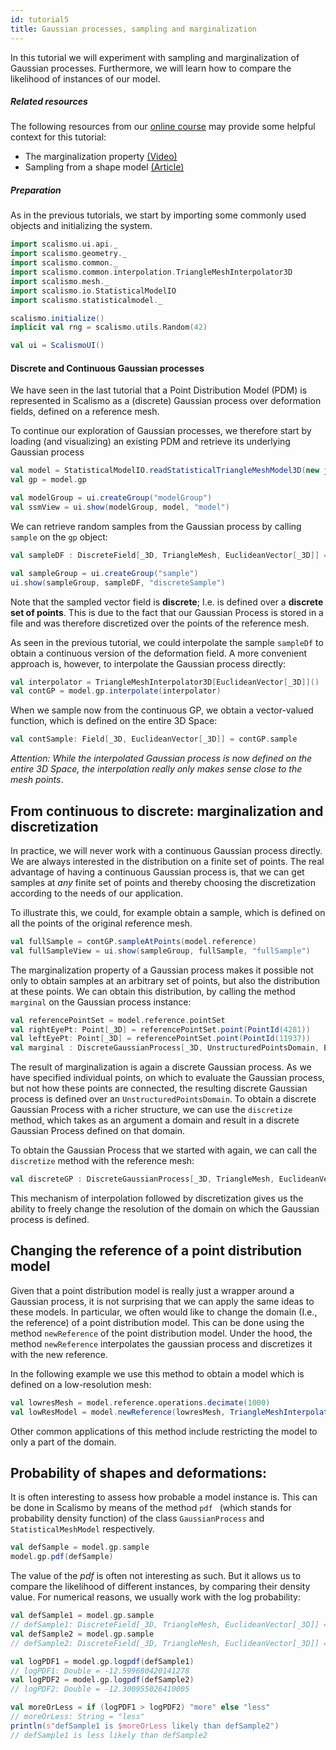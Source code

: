 ```yaml
---
id: tutorial5
title: Gaussian processes, sampling and marginalization
---
```


In this tutorial we will experiment with sampling and marginalization of
Gaussian processes. Furthermore, we will learn how to compare the
likelihood of instances of our model.


##### Related resources

The following resources from our [online course](https://www.futurelearn.com/courses/statistical-shape-modelling) may provide
some helpful context for this tutorial:

- The marginalization property [(Video)](https://www.futurelearn.com/courses/statistical-shape-modelling/3/steps/250339)
- Sampling from a shape model [(Article)](https://www.futurelearn.com/courses/statistical-shape-modelling/3/steps/250340)


##### Preparation

As in the previous tutorials, we start by importing some commonly used objects and initializing the system.

```scala
import scalismo.ui.api._
import scalismo.geometry._
import scalismo.common._
import scalismo.common.interpolation.TriangleMeshInterpolator3D
import scalismo.mesh._
import scalismo.io.StatisticalModelIO
import scalismo.statisticalmodel._

scalismo.initialize()
implicit val rng = scalismo.utils.Random(42)

val ui = ScalismoUI()
```


#### Discrete and Continuous Gaussian processes

We have seen in the last tutorial that a Point Distribution Model (PDM)
is represented in Scalismo as a (discrete) Gaussian process over deformation fields,
defined on a reference mesh.

To continue our exploration of Gaussian processes, we therefore start
by loading (and visualizing) an existing PDM and retrieve its underlying
Gaussian process

```scala
val model = StatisticalModelIO.readStatisticalTriangleMeshModel3D(new java.io.File("datasets/bfm.h5")).get
val gp = model.gp

val modelGroup = ui.createGroup("modelGroup")
val ssmView = ui.show(modelGroup, model, "model")
```


We can retrieve random samples from the Gaussian process by calling ```sample```
on the ```gp``` object:

```scala
val sampleDF : DiscreteField[_3D, TriangleMesh, EuclideanVector[_3D]] = model.gp.sample

val sampleGroup = ui.createGroup("sample")
ui.show(sampleGroup, sampleDF, "discreteSample")
```

Note that the sampled vector field is **discrete**; I.e. is
defined over a **discrete set of points**.
This is due to the fact that our Gaussian Process is stored in a file
and was therefore discretized over the points of the reference mesh.

As seen in the previous tutorial, we could interpolate the
sample ```sampleDf``` to obtain a continuous version of the deformation field.
A more convenient approach is, however, to interpolate the
Gaussian process directly:

```scala
val interpolator = TriangleMeshInterpolator3D[EuclideanVector[_3D]]()
val contGP = model.gp.interpolate(interpolator)
```

When we sample now from the continuous GP, we obtain a vector-valued function,
which is defined on the entire 3D Space:

```scala
val contSample: Field[_3D, EuclideanVector[_3D]] = contGP.sample
```

*Attention: While the interpolated Gaussian process is now defined on the entire 3D Space, the interpolation really only makes sense close to the mesh points*.

## From continuous to discrete: marginalization and discretization

In practice, we will never work with a continuous Gaussian process directly.
We are always interested in the distribution on a finite set of points.
The real advantage of having a continuous Gaussian process is, that we can
get samples at *any* finite set of points and thereby choosing the discretization
according to the needs of our application.

To illustrate this, we could, for example obtain a sample,
which is defined on all the points of the original reference mesh.

```scala
val fullSample = contGP.sampleAtPoints(model.reference)
val fullSampleView = ui.show(sampleGroup, fullSample, "fullSample")
```

The marginalization property of a Gaussian process makes it possible not only
to obtain samples at an arbitrary set of points, but also the
distribution at these points. We can
obtain this distribution, by calling the method ```marginal```
on the Gaussian process instance:

```scala
val referencePointSet = model.reference.pointSet
val rightEyePt: Point[_3D] = referencePointSet.point(PointId(4281))
val leftEyePt: Point[_3D] = referencePointSet.point(PointId(11937))
val marginal : DiscreteGaussianProcess[_3D, UnstructuredPointsDomain, EuclideanVector[_3D]] = contGP.marginal(IndexedSeq(rightEyePt,leftEyePt))
```

The result of marginalization is again a discrete Gaussian process. As we have specified individual points, on which
to evaluate the Gaussian process, but not how these points are connected, the resulting
discrete Gaussian process is defined over an ```UnstructuredPointsDomain```.
To obtain a discrete Gaussian Process with a richer structure, we can use the ```discretize``` method,
which takes as an argument a domain and result in a discrete Gaussian Process defined on that domain.

To obtain the Gaussian Process that we started with again, we can call the ```discretize``` method
with the reference mesh:

```scala
val discreteGP : DiscreteGaussianProcess[_3D, TriangleMesh, EuclideanVector[_3D]] = contGP.discretize(model.reference)
```

This mechanism of interpolation followed by discretization gives us the ability to freely change
the resolution of the domain on which the Gaussian process is defined.


## Changing the reference of a point distribution model

Given that a point distribution model is really just a wrapper around a Gaussian process, it
is not surprising that we can apply the same ideas to these models. In particular, we often
would like to change the domain (I.e., the reference) of a point distribution model.
This can be done using the method ```newReference``` of the point distribution model. Under the hood, the method ```newReference```
interpolates the gaussian process and discretizes it with the new reference.

In the following example we use this method to obtain a model which is defined on a low-resolution mesh:

```scala
val lowresMesh = model.reference.operations.decimate(1000)
val lowResModel = model.newReference(lowresMesh, TriangleMeshInterpolator3D())
```

Other common applications of this method include restricting the model to only a part of the domain.

## Probability of shapes and deformations:

It is often interesting to assess how probable a model instance is.
This can be done in Scalismo by means of the method ```pdf ```
(which stands for probability density function) of the class ```GaussianProcess```
and ```StatisticalMeshModel``` respectively.


```scala
val defSample = model.gp.sample
model.gp.pdf(defSample)
```

The value of the *pdf* is often not interesting as such. But it allows us to compare the likelihood of different instances, by comparing their density value.
For numerical reasons, we usually work with the log probability:

```scala
val defSample1 = model.gp.sample
// defSample1: DiscreteField[_3D, TriangleMesh, EuclideanVector[_3D]] = <function1>
val defSample2 = model.gp.sample
// defSample2: DiscreteField[_3D, TriangleMesh, EuclideanVector[_3D]] = <function1>

val logPDF1 = model.gp.logpdf(defSample1)
// logPDF1: Double = -12.599680420141278
val logPDF2 = model.gp.logpdf(defSample2)
// logPDF2: Double = -12.300955026410005

val moreOrLess = if (logPDF1 > logPDF2) "more" else "less"
// moreOrLess: String = "less"
println(s"defSample1 is $moreOrLess likely than defSample2")
// defSample1 is less likely than defSample2
```

